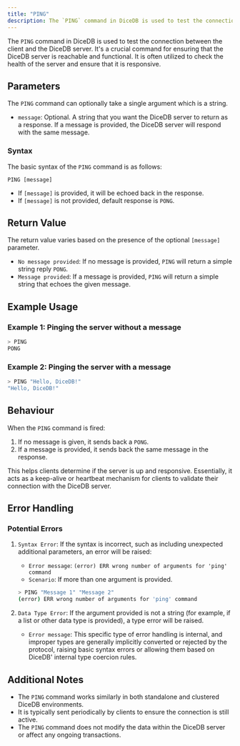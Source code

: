 ```yaml
---
title: "PING"
description: The `PING` command in DiceDB is used to test the connection between the client and the DiceDB server. It's a crucial command for ensuring that the DiceDB server is reachable and functional. It is often utilized to check the health of the server and ensure that it is responsive.
---
```


The `PING` command in DiceDB is used to test the connection between the client and the DiceDB server. It's a crucial command for ensuring that the DiceDB server is reachable and functional. It is often utilized to check the health of the server and ensure that it is responsive.

## Parameters

The `PING` command can optionally take a single argument which is a string.

- `message`: Optional. A string that you want the DiceDB server to return as a response. If a message is provided, the DiceDB server will respond with the same message.

### Syntax

The basic syntax of the `PING` command is as follows:

```
PING [message]
```

- If `[message]` is provided, it will be echoed back in the response.
- If `[message]` is not provided, default response is `PONG`.

## Return Value

The return value varies based on the presence of the optional `[message]` parameter.

- `No message provided`: If no message is provided, `PING` will return a simple string reply `PONG`.
- `Message provided`: If a message is provided, `PING` will return a simple string that echoes the given message.

## Example Usage

### Example 1: Pinging the server without a message

```sh
> PING
PONG
```

### Example 2: Pinging the server with a message

```sh
> PING "Hello, DiceDB!"
"Hello, DiceDB!"
```

## Behaviour

When the `PING` command is fired:

1. If no message is given, it sends back a `PONG`.
1. If a message is provided, it sends back the same message in the response.

This helps clients determine if the server is up and responsive. Essentially, it acts as a keep-alive or heartbeat mechanism for clients to validate their connection with the DiceDB server.

## Error Handling

### Potential Errors

1. `Syntax Error`: If the syntax is incorrect, such as including unexpected additional parameters, an error will be raised:

   - `Error message`: `(error) ERR wrong number of arguments for 'ping' command`
   - `Scenario`: If more than one argument is provided.

   ```sh
   > PING "Message 1" "Message 2"
   (error) ERR wrong number of arguments for 'ping' command
   ```

2. `Data Type Error`: If the argument provided is not a string (for example, if a list or other data type is provided), a type error will be raised.

   - `Error message`: This specific type of error handling is internal, and improper types are generally implicitly converted or rejected by the protocol, raising basic syntax errors or allowing them based on DiceDB' internal type coercion rules.

## Additional Notes

- The `PING` command works similarly in both standalone and clustered DiceDB environments.
- It is typically sent periodically by clients to ensure the connection is still active.
- The `PING` command does not modify the data within the DiceDB server or affect any ongoing transactions.
